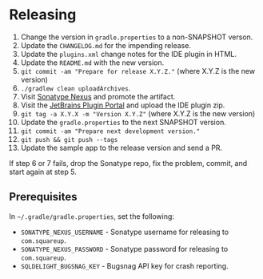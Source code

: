 Releasing
=========

 1. Change the version in `gradle.properties` to a non-SNAPSHOT verson.
 2. Update the `CHANGELOG.md` for the impending release.
 3. Update the `plugins.xml` change notes for the IDE plugin in HTML.
 4. Update the `README.md` with the new version.
 5. `git commit -am "Prepare for release X.Y.Z."` (where X.Y.Z is the new version)
 6. `./gradlew clean uploadArchives`.
 7. Visit [Sonatype Nexus](https://oss.sonatype.org/) and promote the artifact.
 8. Visit the [JetBrains Plugin Portal](https://plugins.jetbrains.com/plugin/8191) and upload the IDE plugin zip.
 9. `git tag -a X.Y.X -m "Version X.Y.Z"` (where X.Y.Z is the new version)
 10. Update the `gradle.properties` to the next SNAPSHOT version.
 11. `git commit -am "Prepare next development version."`
 12. `git push && git push --tags`
 13. Update the sample app to the release version and send a PR.

If step 6 or 7 fails, drop the Sonatype repo, fix the problem, commit, and start again at step 5.


Prerequisites
-------------

In `~/.gradle/gradle.properties`, set the following:

 * `SONATYPE_NEXUS_USERNAME` - Sonatype username for releasing to `com.squareup`.
 * `SONATYPE_NEXUS_PASSWORD` - Sonatype password for releasing to `com.squareup`.
 * `SQLDELIGHT_BUGSNAG_KEY` - Bugsnag API key for crash reporting.
